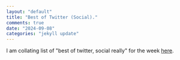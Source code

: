 ```yaml
---
layout: "default"
title: "Best of Twitter (Social)."
comments: true
date: "2024-09-08"
categories: "jekyll update"
---
```


I am collating list of "best of twitter, social really" for the week [here](https://priyaranjanmarathe.github.io/bot.html).

<!-- <ul>
  {% if site.bot and site.bot.size > 0 %}
  {% assign sorted_posts = site.bot | sort: 'date' | reverse %}
  {% for post in sorted_posts %}
    <li>
      <a href="{{ site.baseurl }}{{ post.url }}">{{ post.title }}</a> - 
      <em>{{ post.date | date: "%B %d, %Y" }}</em>
    </li>
  {% endfor %}
{% else %}
  <p>No Best of Twitter posts available yet.</p>
{% endif %}

</ul> 
